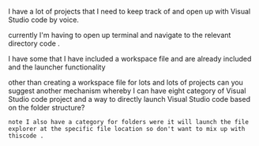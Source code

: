 I have a lot of projects that I need to keep track of and open up with Visual Studio code by voice.

 currently I'm having to open up terminal and navigate to the relevant directory code .

  I have some that I have included a  workspace file and are already included and the launcher functionality

   other than creating a workspace file for lots and lots of projects can you suggest another mechanism whereby I can have eight category of Visual Studio code project and a way to directly launch Visual Studio code based on the folder structure?

    note I also have a category for folders were it will launch the file explorer at the specific file location so don't want to mix up with thiscode .
